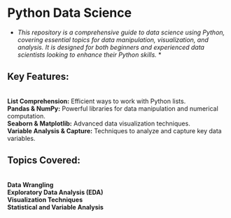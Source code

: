 # Python Data Science
* *This repository is a comprehensive guide to data science using Python, covering essential topics for data manipulation, visualization, and analysis. It is designed for both beginners and experienced data scientists looking to enhance their Python skills.* *

## Key Features:
<br>**List Comprehension:** Efficient ways to work with Python lists.
<br>**Pandas & NumPy:** Powerful libraries for data manipulation and numerical computation.
<br>**Seaborn & Matplotlib:** Advanced data visualization techniques.
<br>**Variable Analysis & Capture:** Techniques to analyze and capture key data variables.
## Topics Covered:
<br>**Data Wrangling**
<br>**Exploratory Data Analysis (EDA)**
<br>**Visualization Techniques**
<br>**Statistical and Variable Analysis**

